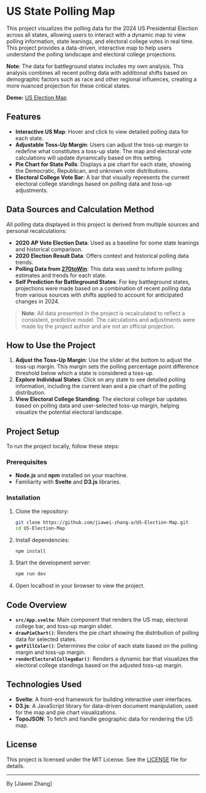 # US State Polling Map

This project visualizes the polling data for the 2024 US Presidential Election across all states, allowing users to interact with a dynamic map to view polling information, state leanings, and electoral college votes in real time. This project provides a data-driven, interactive map to help users understand the polling landscape and electoral college projections.

**Note**: The data for battleground states includes my own analysis. This analysis combines all recent polling data with additional shifts based on demographic factors such as race and other regional influences, creating a more nuanced projection for these critical states.


**Demo:** [US Election Map](https://us-election-map.netlify.app)


## Features

- **Interactive US Map**: Hover and click to view detailed polling data for each state.
- **Adjustable Toss-Up Margin**: Users can adjust the toss-up margin to redefine what constitutes a toss-up state. The map and electoral vote calculations will update dynamically based on this setting.
- **Pie Chart for State Polls**: Displays a pie chart for each state, showing the Democratic, Republican, and unknown vote distributions.
- **Electoral College Vote Bar**: A bar that visually represents the current electoral college standings based on polling data and toss-up adjustments.

## Data Sources and Calculation Method

All polling data displayed in this project is derived from multiple sources and personal recalculations:
  
- **2020 AP Vote Election Data**: Used as a baseline for some state leanings and historical comparison.
- **2020 Election Result Data**: Offers context and historical polling data trends.
- **Polling Data from [270toWin](https://www.270towin.com/2024-presidential-election-polls/)**: This data was used to inform polling estimates and trends for each state.
- **Self Prediction for Battleground States**: For key battleground states, projections were made based on a combination of recent polling data from various sources with shifts applied to account for anticipated changes in 2024.

> **Note**: All data presented in the project is recalculated to reflect a consistent, predictive model. The calculations and adjustments were made by the project author and are not an official projection.

## How to Use the Project

1. **Adjust the Toss-Up Margin**: Use the slider at the bottom to adjust the toss-up margin. This margin sets the polling percentage point difference threshold below which a state is considered a toss-up.
2. **Explore Individual States**: Click on any state to see detailed polling information, including the current lean and a pie chart of the polling distribution.
3. **View Electoral College Standing**: The electoral college bar updates based on polling data and user-selected toss-up margin, helping visualize the potential electoral landscape.

## Project Setup

To run the project locally, follow these steps:

### Prerequisites
- **Node.js** and **npm** installed on your machine.
- Familiarity with **Svelte** and **D3.js** libraries.

### Installation

1. Clone the repository:
   ```bash
   git clone https://github.com/jiawei-zhang-a/US-Election-Map.git
   cd US-Election-Map
   ```

2. Install dependencies:
    ```bash
    npm install
    ```

3. Start the development server:
    ```bash
    npm run dev
    ```

4. Open localhost in your browser to view the project.


## Code Overview

- **`src/App.svelte`**: Main component that renders the US map, electoral college bar, and toss-up margin slider.
- **`drawPieChart()`**: Renders the pie chart showing the distribution of polling data for selected states.
- **`getFillColor()`**: Determines the color of each state based on the polling margin and toss-up margin.
- **`renderElectoralCollegeBar()`**: Renders a dynamic bar that visualizes the electoral college standings based on the adjusted toss-up margin.

## Technologies Used

- **Svelte**: A front-end framework for building interactive user interfaces.
- **D3.js**: A JavaScript library for data-driven document manipulation, used for the map and pie chart visualizations.
- **TopoJSON**: To fetch and handle geographic data for rendering the US map.

## License

This project is licensed under the MIT License. See the [LICENSE](LICENSE) file for details.

---

By [Jiawei Zhang]

